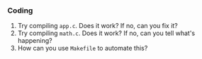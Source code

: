 ### Coding
1. Try compiling `app.c`. Does it work? If no, can you fix it?
2. Try compiling `math.c`. Does it work? If no, can you tell what's happening?
3. How can you use `Makefile` to automate this? 